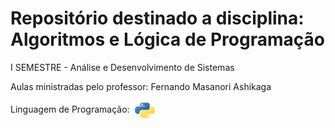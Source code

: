 # Repositório destinado a disciplina: Algoritmos e Lógica de Programação
I SEMESTRE - Análise e Desenvolvimento de Sistemas

Aulas ministradas pelo professor: Fernando Masanori Ashikaga

Linguagem de Programação:
<img align="center" alt="Raphs-Python" height="30" width="40" src="https://raw.githubusercontent.com/devicons/devicon/master/icons/python/python-original.svg">

